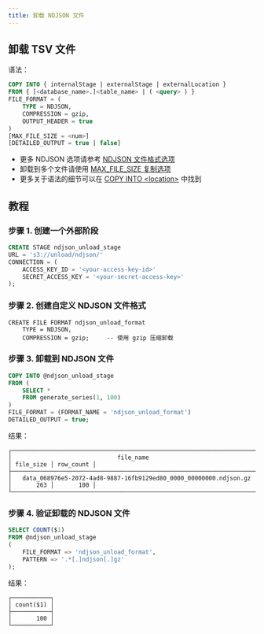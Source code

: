 ```yaml
---
title: 卸载 NDJSON 文件
---
```


## 卸载 TSV 文件

语法：
```sql
COPY INTO { internalStage | externalStage | externalLocation }
FROM { [<database_name>.]<table_name> | ( <query> ) }
FILE_FORMAT = (
    TYPE = NDJSON,
    COMPRESSION = gzip,
    OUTPUT_HEADER = true
)
[MAX_FILE_SIZE = <num>]
[DETAILED_OUTPUT = true | false]
```

- 更多 NDJSON 选项请参考 [NDJSON 文件格式选项](/sql/sql-reference/file-format-options#ndjson-options)
- 卸载到多个文件请使用 [MAX_FILE_SIZE 复制选项](/sql/sql-commands/dml/dml-copy-into-location#copyoptions)
- 更多关于语法的细节可以在 [COPY INTO <location\>](/sql/sql-commands/dml/dml-copy-into-location) 中找到

## 教程

### 步骤 1. 创建一个外部阶段

```sql
CREATE STAGE ndjson_unload_stage 
URL = 's3://unload/ndjson/' 
CONNECTION = (
    ACCESS_KEY_ID = '<your-access-key-id>' 
    SECRET_ACCESS_KEY = '<your-secret-access-key>'
);
```

### 步骤 2. 创建自定义 NDJSON 文件格式

```
CREATE FILE FORMAT ndjson_unload_format 
    TYPE = NDJSON,
    COMPRESSION = gzip;     -- 使用 gzip 压缩卸载
```

### 步骤 3. 卸载到 NDJSON 文件

```sql
COPY INTO @ndjson_unload_stage 
FROM (
    SELECT * 
    FROM generate_series(1, 100)
) 
FILE_FORMAT = (FORMAT_NAME = 'ndjson_unload_format')
DETAILED_OUTPUT = true;
```

结果：
```text
┌─────────────────────────────────────────────────────────────────────────────────────────────┐
│                              file_name                              │ file_size │ row_count │
├─────────────────────────────────────────────────────────────────────┼───────────┼───────────┤
│   data_068976e5-2072-4ad8-9887-16fb9129ed80_0000_00000000.ndjson.gz │       263 │       100 │
└─────────────────────────────────────────────────────────────────────────────────────────────┘
```

### 步骤 4. 验证卸载的 NDJSON 文件

```sql
SELECT COUNT($1)
FROM @ndjson_unload_stage
(
    FILE_FORMAT => 'ndjson_unload_format',
    PATTERN => '.*[.]ndjson[.]gz'
);
```

结果：
```text
┌───────────┐
│ count($1) │
├───────────┤
│       100 │
└───────────┘
```